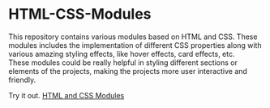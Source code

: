 # HTML-CSS-Modules

This repository contains various modules based on HTML and CSS.
These modules includes the implementation of different CSS properties 
along with various amazing styling effects, like hover effects, card effects, etc.   
These modules could be really helpful in styling different sections or elements of the projects, 
making the projects more user interactive and friendly.

Try it out. [HTML and CSS Modules](https://shinigami017.github.io/HTML-CSS-Modules/index.html)
